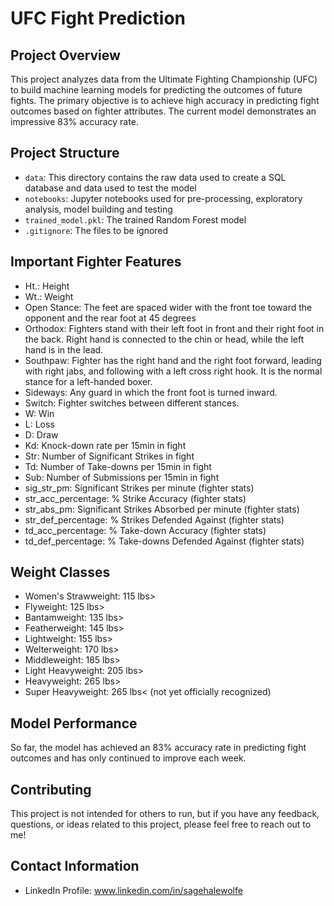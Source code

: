 # UFC Fight Prediction

## Project Overview
This project analyzes data from the Ultimate Fighting Championship (UFC) to build machine learning models for predicting the outcomes of future fights. The primary objective is to achieve high accuracy in predicting fight outcomes based on fighter attributes. The current model demonstrates an impressive 83% accuracy rate.

## Project Structure
- `data`: This directory contains the raw data used to create a SQL database and data used to test the model
- `notebooks`: Jupyter notebooks used for pre-processing, exploratory analysis, model building and testing
- `trained_model.pkl`: The trained Random Forest model
- `.gitignore`: The files to be ignored

## Important Fighter Features
- Ht.: Height
- Wt.: Weight
- Open Stance: The feet are spaced wider with the front toe toward the opponent and the rear foot at 45 degrees
- Orthodox: Fighters stand with their left foot in front and their right foot in the back. Right hand is connected to the chin or head, while the left hand is in the lead.
- Southpaw: Fighter has the right hand and the right foot forward, leading with right jabs, and following with a left cross right hook. It is the normal stance for a left-handed boxer.
- Sideways: Any guard in which the front foot is turned inward.
- Switch: Fighter switches between different stances.
- W: Win
- L: Loss
- D: Draw
- Kd: Knock-down rate per 15min in fight
- Str: Number of Significant Strikes in fight
- Td: Number of Take-downs per 15min in fight
- Sub: Number of Submissions per 15min in fight
- sig_str_pm: Significant Strikes per minute (fighter stats)
- str_acc_percentage: % Strike Accuracy (fighter stats)
- str_abs_pm: Significant Strikes Absorbed per minute (fighter stats)
- str_def_percentage: % Strikes Defended Against (fighter stats)
- td_acc_percentage: % Take-down Accuracy (fighter stats)
- td_def_percentage: % Take-downs Defended Against (fighter stats)

## Weight Classes
- Women's Strawweight: 115 lbs>
- Flyweight: 125 lbs>
- Bantamweight: 135 lbs>
- Featherweight: 145 lbs>
- Lightweight: 155 lbs>
- Welterweight: 170 lbs>
- Middleweight: 185 lbs>
- Light Heavyweight: 205 lbs>
- Heavyweight: 265 lbs>
- Super Heavyweight: 265 lbs< (not yet officially recognized)

## Model Performance
So far, the model has achieved an 83% accuracy rate in predicting fight outcomes and has only continued to improve each week.

## Contributing
This project is not intended for others to run, but if you have any feedback, questions, or ideas related to this project, please feel free to reach out to me!

## Contact Information
- LinkedIn Profile: www.linkedin.com/in/sagehalewolfe

